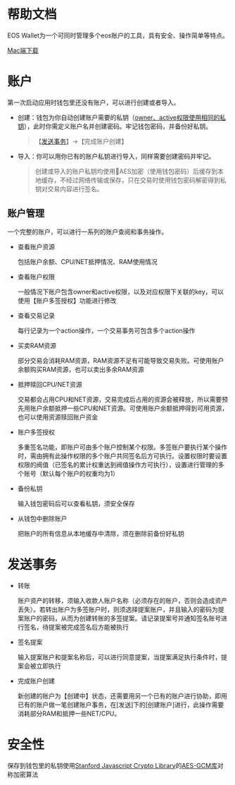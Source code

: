 # 帮助文档

EOS Wallet为一个可同时管理多个eos账户的工具，具有安全、操作简单等特点。

[Mac端下载](https://www.teambition.com/project/5a9f8ee678879274e20f6fce/works/5b83fc9a7739db0018e634cc/work/5b840127c509bc0018d5f359)



# 账户

第一次启动应用时钱包里还没有账户，可以进行创建或者导入。

* 创建：钱包为你自动创建账户需要的私钥（[owner、active权限使用相同的私钥](https://developers.eos.io/eosio*nodeos/docs/accounts*and*permissions)），此时你需定义账户名并创建密码。牢记钱包密码，并备份好私钥。

  > 【[发送事务](发送事务)】->【完成账户创建】

* 导入：你可以用你已有的账户私钥进行导入，同样需要创建密码并牢记。

  > 创建或导入的账户私钥均使用AES加密（使用钱包密码）后缓存到本地缓存，不经过网络传输或保存，只在交易时使用钱包密码解密得到私钥对交易内容进行签名。



## 账户管理

一个完整的账户，可以进行一系列的账户查阅和事务操作。

* 查看账户资源

  包括账户余额、CPU/NET抵押情况、RAM使用情况

* 查看账户权限

  一般情况下账户包含owner和active权限，以及对应权限下关联的key，可以使用【账户多签授权】功能进行修改

* 查看交易记录

  每行记录为一个action操作，一个交易事务可包含多个action操作

* 买卖RAM资源

  部分交易会消耗RAM资源，RAM资源不足有可能导致交易失败。可使用账户余额购买RAM资源，也可以卖出多余RAM资源

* 抵押赎回CPU/NET资源

  交易都会占用CPU和NET资源，交易完成后占用的资源会被释放，所以需要预先用账户余额抵押一些CPU和NET资源。可使用账户余额抵押得到可用资源，也可以使用资源赎回账户资金

* 账户多签授权

  多重签名功能，即账户可由多个账户控制某个权限。多签账户要执行某个操作时，需由拥有此操作权限的多个账户共同签名后方可执行。设置权限时要设置权限的阀值（已签名的累计权重达到阀值操作方可执行），设置进行管理的多个账号（默认每个账户的权重均为1）

* 备份私钥

  输入钱包密码后可以查看私钥，须安全保存

* 从钱包中删除账户

  把账户的所有信息从本地缓存中清除，须在删除前备份好私钥
  

# 发送事务

* 转账

  账户资产的转移，须输入收款人账户名称（必须存在的账户，否则会造成资产丢失）。若转出账户为多签账户时，则须选择提案账户，并且输入的密码为提案账户的密码，从而为创建转账的多签提案。请记录提案号并通知签名账号进行签名，待提案被完成签名后方能被执行

* 签名提案

  输入提案账户和提案名称后，可以进行同意提案，当提案满足执行条件时，提案会被立即执行

* 完成账户创建

  新创建的账户为【创建中】状态，还需要用另一个已有的账户进行协助，即用已有的账户做一笔创建账户事务，在[发送]下的[创建账户]进行，此操作需要消耗部分RAM和抵押一些NET/CPU。


# 安全性
保存到钱包里的私钥使用[Stanford Javascript Crypto Library](https://github.com/bitwiseshiftleft/sjcl)的[AES-GCM库](https://github.com/nsjames/AES-OOP)对称加密算法
